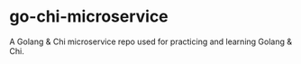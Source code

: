 # go-chi-microservice

A Golang & Chi microservice repo used for practicing and learning Golang & Chi.
